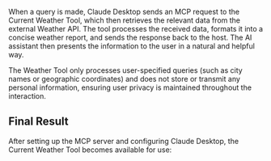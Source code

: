 When a query is made, Claude Desktop sends an MCP request to the Current Weather Tool, which then retrieves the relevant data from the external Weather API. The tool processes the received data, formats it into a concise weather report, and sends the response back to the host. The AI assistant then presents the information to the user in a natural and helpful way.

The Weather Tool only processes user-specified queries (such as city names or geographic coordinates) and does not store or transmit any personal information, ensuring user privacy is maintained throughout the interaction.

## Final Result

After setting up the MCP server and configuring Claude Desktop, the Current Weather Tool becomes available for use: